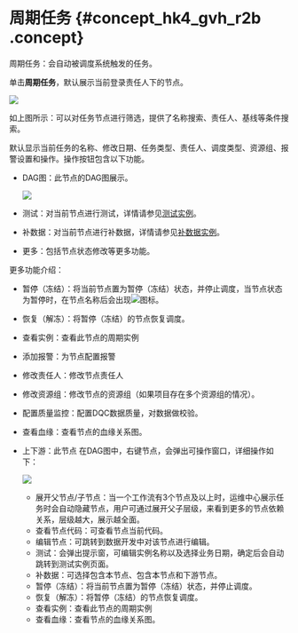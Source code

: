 # 周期任务 {#concept_hk4_gvh_r2b .concept}

周期任务：会自动被调度系统触发的任务。

单击**周期任务**，默认展示当前登录责任人下的节点。

![](http://static-aliyun-doc.oss-cn-hangzhou.aliyuncs.com/assets/img/16357/15368049708766_zh-CN.jpg)

如上图所示：可以对任务节点进行筛选，提供了名称搜索、责任人、基线等条件搜索。

默认显示当前任务的名称、修改日期、任务类型、责任人、调度类型、资源组、报警设置和操作。操作按钮包含以下功能。

-   DAG图：此节点的DAG图展示。

    ![](http://static-aliyun-doc.oss-cn-hangzhou.aliyuncs.com/assets/img/16357/15368049708767_zh-CN.jpg)

-   测试：对当前节点进行测试，详情请参见[测试实例](intl.zh-CN/使用指南/运维中心/任务运维/测试实例.md#)。
-   补数据：对当前节点进行补数据，详情请参见[补数据实例](intl.zh-CN/使用指南/运维中心/任务运维/补数据实例.md#)。
-   更多：包括节点状态修改等更多功能。

更多功能介绍：

-   暂停（冻结）：将当前节点置为暂停（冻结）状态，并停止调度，当节点状态为暂停时，在节点名称后会出现![](http://static-aliyun-doc.oss-cn-hangzhou.aliyuncs.com/assets/img/16357/153680497011847_zh-CN.png)图标。
-   恢复（解冻）：将暂停（冻结）的节点恢复调度。
-   查看实例：查看此节点的周期实例
-   添加报警：为节点配置报警
-   修改责任人：修改节点责任人
-   修改资源组：修改节点的资源组（如果项目存在多个资源组的情况）。
-   配置质量监控：配置DQC数据质量，对数据做校验。
-   查看血缘：查看节点的血缘关系图。
-   上下游：此节点 在DAG图中，右键节点，会弹出可操作窗口，详细操作如下：

    ![](http://static-aliyun-doc.oss-cn-hangzhou.aliyuncs.com/assets/img/16357/15368049708768_zh-CN.jpg)

    -   展开父节点/子节点：当一个工作流有3个节点及以上时，运维中心展示任务时会自动隐藏节点，用户可通过展开父子层级，来看到更多的节点依赖关系，层级越大，展示越全面。
    -   查看节点代码：可查看节点当前代码。
    -   编辑节点：可跳转到数据开发中对该节点进行编辑。
    -   测试：会弹出提示窗，可编辑实例名称以及选择业务日期，确定后会自动跳转到测试实例页面。
    -   补数据：可选择包含本节点、包含本节点和下游节点。
    -   暂停（冻结）：将当前节点置为暂停（冻结）状态，并停止调度。
    -   恢复（解冻）：将暂停（冻结）的节点恢复调度。
    -   查看实例：查看此节点的周期实例
    -   查看血缘：查看节点的血缘关系图。

